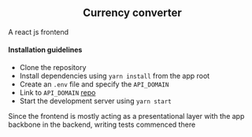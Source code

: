 <div align="center">
 <h2>Currency converter</h2>
</div>

<p>A react js frontend</p>

#### Installation guidelines
- Clone the repository
- Install dependencies using `yarn install` from the app root
- Create an  ```.env``` file and specify the ```API_DOMAIN```
- Link to ```API_DOMAIN``` [repo](https://github.com/PaulSebalu/xchenj-api)
- Start the development server using `yarn start`

Since the frontend is mostly acting as a presentational layer 
with the app backbone in the backend, writing tests commenced there
